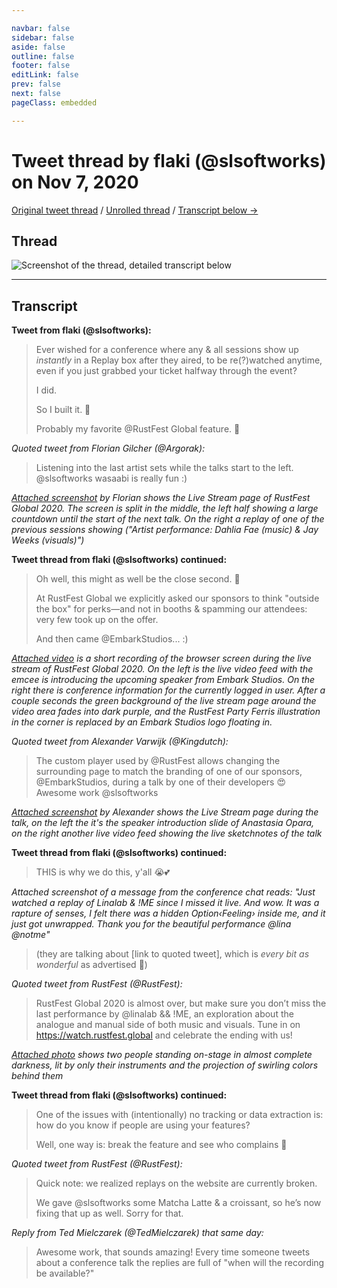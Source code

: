 ```yaml
---

navbar: false
sidebar: false
aside: false
outline: false
footer: false
editLink: false
prev: false
next: false
pageClass: embedded

---
```


# Tweet thread by flaki (@slsoftworks) on Nov 7, 2020

[Original tweet thread](https://twitter.com/slsoftworks/status/1325045310347997185) / [Unrolled thread](https://threadreaderapp.com/thread/1325045310347997185.html) / [Transcript below →](#transcript)

## Thread

![Screenshot of the thread, detailed transcript below](https://s3.flak.is/waasabi/media/embeds/rfg.png)

----------------

## Transcript

**Tweet from flaki (@slsoftworks):**

> Ever wished for a conference where any & all sessions show up *instantly* in a Replay box after they aired, to be re(?)watched anytime, even if you just grabbed your ticket halfway through the event?
>
> I did.
>
> So I built it. 🙈
>
> Probably my favorite @RustFest Global feature. 💖

*Quoted tweet from Florian Gilcher (@Argorak):*

> Listening into the last artist sets while the talks start to the left. @slsoftworks wasaabi is really fun :)

*[Attached screenshot](https://s3.flak.is/waasabi/media/embeds/rfg-img1.jpg) by Florian shows the Live Stream page of RustFest Global 2020. The screen is split in the middle, the left half showing a large countdown until the start of the next talk. On the right a replay of one of the previous sessions showing ("Artist performance: Dahlia Fae (music) & Jay Weeks (visuals)")*

**Tweet thread from flaki (@slsoftworks) continued:**

> Oh well, this might as well be the close second. 💜
>
> At RustFest Global we explicitly asked our sponsors to think "outside the box" for perks—and not in booths & spamming our attendees: very few took up on the offer.
>
> And then came @EmbarkStudios... :)

*[Attached video](https://s3.flak.is/waasabi/media/embeds/fade.mp4) is a short recording of the browser screen during the live stream of RustFest Global 2020. On the left is the live video feed with the emcee is introducing the upcoming speaker from Embark Studios. On the right there is conference information for the currently logged in user. After a couple seconds the green background of the live stream page around the video area fades into dark purple, and the RustFest Party Ferris illustration in the corner is replaced by an Embark Studios logo floating in.*

*Quoted tweet from Alexander Varwijk (@Kingdutch):*

> The custom player used by @RustFest allows changing the surrounding page to match the branding of one of our sponsors, @EmbarkStudios, during a talk by one of their developers 😍 Awesome work @slsoftworks

*[Attached screenshot](https://s3.flak.is/waasabi/media/embeds/rfg-img2.jpg) by Alexander shows the Live Stream page during the talk, on the left the it's the speaker introduction slide of Anastasia Opara, on the right another live video feed showing the live sketchnotes of the talk*

**Tweet thread from flaki (@slsoftworks) continued:**

> THIS is why we do this, y'all 😭💕

*Attached screenshot of a message from the conference chat reads: "Just watched a replay of Linalab & !ME since I missed it live. And wow. It was a rapture of senses, I felt there was a hidden Option‹Feeling› inside me, and it just got unwrapped. Thank you for the beautiful performance @lina @notme"*

> (they are talking about [link to quoted tweet], which is *every bit as wonderful* as advertised 💖)

*Quoted tweet from RustFest (@RustFest):*

> RustFest Global 2020 is almost over, but make sure you don’t miss the last performance by @linalab && !ME, an exploration about the analogue and manual side of both music and visuals. Tune in on https://watch.rustfest.global and celebrate the ending with us!

*[Attached photo](https://s3.flak.is/waasabi/media/embeds/rfg-img3.jpg) shows two people standing on-stage in almost complete darkness, lit by only their instruments and the projection of swirling colors behind them*

**Tweet thread from flaki (@slsoftworks) continued:**

> One of the issues with (intentionally) no tracking or data extraction is: how do you know if people are using your features?
>
> Well, one way is: break the feature and see who complains 🙈

*Quoted tweet from RustFest (@RustFest):*

> Quick note: we realized replays on the website are currently broken.
>
> We gave @slsoftworks some Matcha Latte & a croissant, so he’s now fixing that up as well.
> Sorry for that.

*Reply from Ted Mielczarek (@TedMielczarek) that same day:*

> Awesome work, that sounds amazing! Every time someone tweets about a conference talk the replies are full of "when will the recording be available?"
